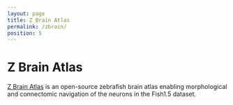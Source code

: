 ```yaml
---
layout: page
title: Z Brain Atlas
permalink: /zbrain/
position: 5
---
```


# Z Brain Atlas

[Z Brain Atlas](https://zebrafishatlas.zib.de) is an open-source zebrafish brain atlas enabling morphological and connectomic navigation of the neurons in the Fish1.5 dataset. 

 
